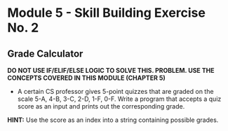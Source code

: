 # Module 5 - Skill Building Exercise No. 2

## Grade Calculator

**DO NOT USE IF/ELIF/ELSE LOGIC TO SOLVE THIS. PROBLEM. USE THE CONCEPTS COVERED IN THIS MODULE (CHAPTER 5)**

- A certain CS professor gives 5-point quizzes that are graded on the scale 5-A, 4-B, 3-C, 2-D, 1-F, 0-F. Write a program that accepts a quiz score as an input and prints out the corresponding grade.

**HINT:** Use the score as an index into a string containing possible grades.